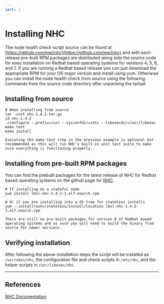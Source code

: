 ```yaml
---
sort: 1
---
```


# Installing NHC

The node health check script source can be found at [https://github.com/mej/nhc](https://github.com/mej/nhc) and with each release pre-built RPM packages are distributed along side the source code for easy installation on Redhat based operating systems for versions 4, 5, 6, and 7. If you are running a Redhat based release you can just download the appropriate RPM for your OS major version and install using yum. Otherwise you can install the node health check from source using the following commands from the source code directory after unpacking the tarball.

## Installing from source
```
# When installing from source
tar -zxvf nhc-1.4.2.tar.gz
cd nhc-1.4.2
./configure --prefix=/usr --sysconfdir=/etc --libexecdir=/usr/libexec
make test
make install
```
```note
Executing the make test step in the previous example is optional but recommended as this will run NHC's built-in unit test suite to make sure everything is functioning properly.
```

## Installing from pre-built RPM packages

You can find the prebuilt packages for the latest release of NHC for Redhat based operating systems on the github page for [NHC](https://github.com/mej/nhc/releases/).

```
# If installing on a stateful node
yum install lbnl-nhc-1.4.2-1.el7.noarch.rpm

# Or if you are installing into a OS tree for stateless installs
yum --installroot=/stateless/install/location lbnl-nhc-1.4.2-1.el7.noarch.rpm
```
```warning
There are still no pre-built packages for version 8 of Redhat based operating systems and as such you will need to build the binary from source for newer versions.
```

## Verifying installation

After following the above installation steps the script will be installed as `/usr/sbin/nhc`, the configuration file and check scripts in `/etc/nhc`, and the helper scripts in `/usr/libexec/nhc`.

---
## References

[NHC Documentation](https://github.com/mej/nhc/blob/master/README.md)

